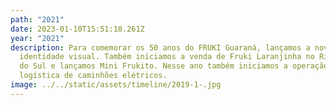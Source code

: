 ```yaml
---
path: "2021"
date: 2023-01-10T15:51:18.261Z
year: "2021"
description: Para comemorar os 50 anos do FRUKI Guaraná, lançamos a nova
  identidade visual. Também iniciamos a venda de Fruki Laranjinha no Rio Grande
  do Sul e lançamos Mini Frukito. Nesse ano também iniciamos a operação
  logística de caminhões elétricos.
image: ../../static/assets/timeline/2019-1-.jpg
---
```

